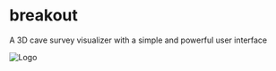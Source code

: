 breakout
========

A 3D cave survey visualizer with a simple and powerful user interface

![Logo](https://s3-us-west-2.amazonaws.com/public.breakout.jedwards1211/splash.png)

